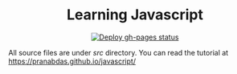 <h1 align="center">Learning Javascript</h1>

<p align="center">
  <a href="https://github.com/pranabdas/javascript/actions/workflows/deploy-gh-pages.yml"><img src="https://github.com/pranabdas/javascript/actions/workflows/deploy-gh-pages.yml/badge.svg" alt="Deploy gh-pages status"></a>
</p>

All source files are under *src* directory. You can read the tutorial at
https://pranabdas.github.io/javascript/
